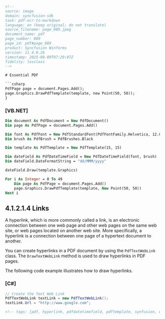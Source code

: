 ```html
<!-- 
source: image
domain: syncfusion-sdk
task: pdf-ocr-to-markdown
language: en (keep original; do not translate)
source_filename: page_089.jpeg
document_name: pdf
page_number: 089
page_id: pdf#page_089
product: Syncfusion Winforms
version: 11.4.0.26
timestamp: 2025-08-09T07:29:07Z
fidelity: lossless
-->

# Essential PDF

```csharp
PdfPage page = document.Pages.Add();
page.Graphics.DrawPdfTemplate(template, new Point(50, 50));
}
```

### [VB.NET]

```vb
Dim document As PdfDocument = New PdfDocument()
Dim page As PdfPage = document.Pages.Add()

Dim font As PdfFont = New PdfStandardFont(PdfFontFamily.Helvetica, 12.0F)
Dim brush As PdfBrush = PdfBrushes.Black

Dim template As PdfTemplate = New PdfTemplate(15, 15)

Dim dateField As PdfDateTimeField = New PdfDateTimeField(font, brush)
Dim dateField.DateFormatString = "dd/MMM/yyyy"

dateField.Draw(template.Graphics)

For i As Integer = 0 To 49
    Dim page As PdfPage = document.Pages.Add()
    page.Graphics.DrawPdfTemplate(template, New Point(50, 50))
Next i
```

## 4.1.2.1.4 Links

A hyperlink, which is more commonly called a link, is an electronic connection between one web page and other web pages on the same web site, or web pages located on another web site. More specifically, a hyperlink is a connection between one page of a hypertext document to another.

You can create hyperlinks in a PDF document by using the `PdfTextWebLink` class. The `DrawTextWebLink` method is used to draw hyperlinks in PDF pages.

The following code example illustrates how to draw hyperlinks.

### [C#]

```csharp
// Create the Text Web Link
PdfTextWebLink textLink = new PdfTextWebLink();
textLink.Url = "http://www.google.com";
```

```html
<!-- tags: [pdf, hyperlink, pdfdatetimefield, pdftemplate, synfusion, winforms, hyperlink creation, pdftextweblink, drawtextweblink, dateformatstring] keywords: [pdf, hyperlink, datefield, template, brush, font, web link, url] -->
```